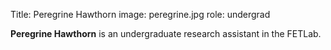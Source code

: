 Title: Peregrine Hawthorn
image: peregrine.jpg
role: undergrad

**Peregrine Hawthorn** is an undergraduate research assistant in
the FETLab.
